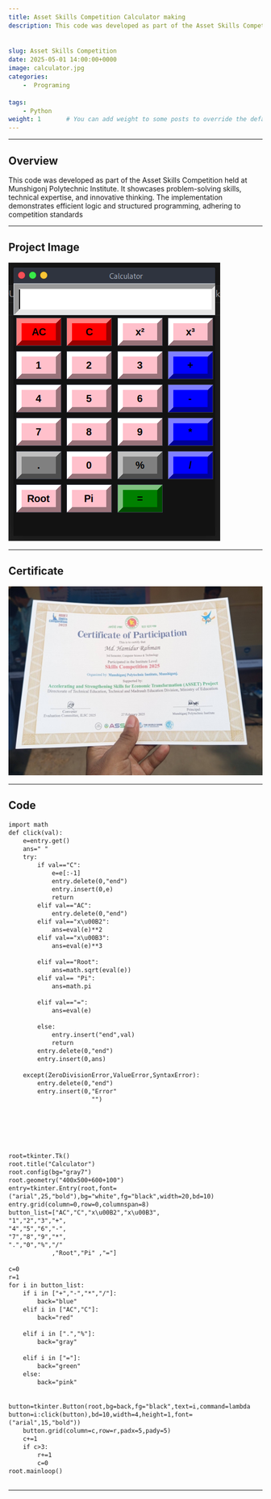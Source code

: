```yaml
---
title: Asset Skills Competition Calculator making
description: This code was developed as part of the Asset Skills Competition held at Munshigonj Polytechnic Institute.


slug: Asset Skills Competition
date: 2025-05-01 14:00:00+0000
image: calculator.jpg
categories:
    -  Programing

tags: 
    - Python
weight: 1       # You can add weight to some posts to override the default sorting (date descending)
---
```


---

## Overview

This code was developed as part of the Asset Skills Competition held at Munshigonj Polytechnic Institute. It showcases problem-solving skills, technical expertise, and innovative thinking. The implementation demonstrates efficient logic and structured programming, adhering to competition standards

---

## Project Image
![ ](asset_2025.jpg) 

---

## Certificate


 
![ ](com1.jpg)  




---

## Code

```import tkinter
import math
def click(val):
    e=entry.get()
    ans=" "
    try:
        if val=="C":
            e=e[:-1]
            entry.delete(0,"end")
            entry.insert(0,e)
            return
        elif val=="AC":
            entry.delete(0,"end")
        elif val=="x\u00B2":
            ans=eval(e)**2
        elif val=="x\u00B3":
            ans=eval(e)**3

        elif val=="Root":
            ans=math.sqrt(eval(e))
        elif val== "Pi":
            ans=math.pi

        elif val=="=":
            ans=eval(e)

        else:
            entry.insert("end",val)
            return
        entry.delete(0,"end")
        entry.insert(0,ans)

    except(ZeroDivisionError,ValueError,SyntaxError):
        entry.delete(0,"end")
        entry.insert(0,"Error"
                       "")






root=tkinter.Tk()
root.title("Calculator")
root.config(bg="gray7")
root.geometry("400x500+600+100")
entry=tkinter.Entry(root,font=("arial",25,"bold"),bg="white",fg="black",width=20,bd=10)
entry.grid(column=0,row=0,columnspan=8)
button_list=["AC","C","x\u00B2","x\u00B3",
"1","2","3","+",
"4","5","6","-",
"7","8","9","*",
".","0","%","/"
            ,"Root","Pi" ,"="]

c=0
r=1
for i in button_list:
    if i in ["+","-","*","/"]:
        back="blue"
    elif i in ["AC","C"]:
        back="red"

    elif i in [".","%"]:
        back="gray"

    elif i in ["="]:
        back="green"
    else:
        back="pink"

    button=tkinter.Button(root,bg=back,fg="black",text=i,command=lambda button=i:click(button),bd=10,width=4,height=1,font=("arial",15,"bold"))
    button.grid(column=c,row=r,padx=5,pady=5)
    c+=1
    if c>3:
        r+=1
        c=0
root.mainloop()


```

---